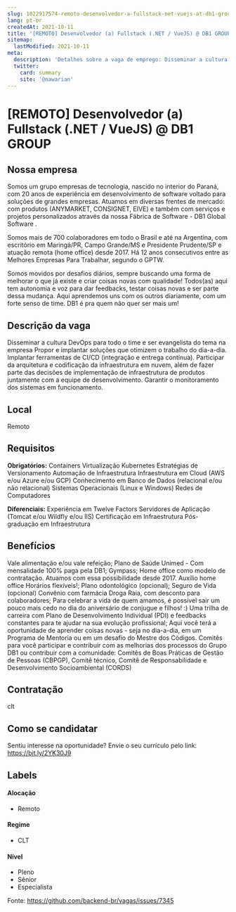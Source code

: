 ```yaml
---
slug: 1022917574-remoto-desenvolvedor-a-fullstack-net-vuejs-at-db1-group
lang: pt-br
createdAt: 2021-10-11
title: '[REMOTO] Desenvolvedor (a) Fullstack (.NET / VueJS) @ DB1 GROUP - Vaga de Emprego'
sitemap:
  lastModified: 2021-10-11
meta:
  description: 'Detalhes sobre a vaga de emprego: Disseminar a cultura DevOps para todo o time e ser evangelista do tema na empresa Propor e implantar soluções que otimizem o trabalho do dia-a-dia. Implantar ferramentas de CI/CD (integração e entrega contínua). Participar da arquitetura e codificação da infraestrutura em nuvem, além de fazer parte das decisões de implementação de infraestrutura de produtos juntamente com a equipe de desenvolvimento. Garantir o monitoramento dos sistemas em funcionamento.'
  twitter:
    card: summary
    site: '@nawarian'
---
```


# [REMOTO] Desenvolvedor (a) Fullstack (.NET / VueJS) @ DB1 GROUP

## Nossa empresa

Somos um grupo empresas de tecnologia, nascido no interior do Paraná, com 20 anos de experiência em desenvolvimento de software voltado para soluções de grandes empresas. Atuamos em diversas frentes de mercado: com produtos (ANYMARKET, CONSIGNET, EIVE) e também com serviços e projetos personalizados através da nossa Fábrica de Software - DB1 Global Software . 

Somos mais de 700 colaboradores em todo o Brasil e até na Argentina, com escritório em Maringá/PR, Campo Grande/MS e Presidente Prudente/SP e atuação remota (home office) desde 2017. Há 12 anos consecutivos entre as Melhores Empresas Para Trabalhar, segundo o GPTW. 

Somos movidos por desafios diários, sempre buscando uma forma de melhorar o que já existe e criar coisas novas com qualidade! Todos(as) aqui tem autonomia e voz para dar feedbacks, testar coisas novas e ser parte dessa mudança. Aqui aprendemos uns com os outros diariamente, com um forte senso de time. DB1 é pra quem não quer ser mais um!


## Descrição da vaga

Disseminar a cultura DevOps para todo o time e ser evangelista do tema na empresa
Propor e implantar soluções que otimizem o trabalho do dia-a-dia.
Implantar ferramentas de CI/CD (integração e entrega contínua).
Participar da arquitetura e codificação da infraestrutura em nuvem, além de fazer parte das decisões de implementação de infraestrutura de produtos juntamente com a equipe de desenvolvimento.
Garantir o monitoramento dos sistemas em funcionamento.

## Local

Remoto

## Requisitos

**Obrigatórios:**
Containers
Virtualização
Kubernetes
Estratégias de Versionamento
Automação de Infraestrutura
Infraestrutura em Cloud (AWS e/ou Azure e/ou GCP)
Conhecimento em Banco de Dados (relacional e/ou não relacional)
Sistemas Operacionais (Linux e Windows)
Redes de Computadores

**Diferenciais:**
Experiência em Twelve Factors
Servidores de Aplicação (Tomcat e/ou Wildfly e/ou IIS)
Certificação em Infraestrutura
Pós-graduação em Infraestrutura

## Benefícios

Vale alimentação e/ou vale refeição;
Plano de Saúde Unimed - Com mensalidade 100% paga pela DB1;
Gympass;
Home office como modelo de contratação. Atuamos com essa possibilidade desde 2017.
Auxílio home office
Horários flexíveis!;
Plano odontológico (opcional);
Seguro de Vida (opcional)
Convênio com farmácia Droga Raia, com desconto para colaboradores;
Para celebrar a vida de quem amamos, é possível sair um pouco mais cedo no dia do aniversário de conjugue e filhos! :)
Uma trilha de carreira com Plano de Desenvolvimento Individual (PDI) e feedbacks constantes para te ajudar na sua evolução profissional;
Aqui você terá a oportunidade de aprender coisas novas - seja no dia-a-dia, em um Programa de Mentoria ou em um desafio do Mestre dos Códigos.
Comitês para você participar e contribuir com as melhorias dos processos do Grupo DB1 ou contribuir com a comunidade: Comitês de Boas Práticas de Gestão de Pessoas (CBPGP), Comitê técnico, Comitê de Responsabilidade e Desenvolvimento Socioambiental (CORDS)

## Contratação

clt

## Como se candidatar

Sentiu interesse na oportunidade? Envie o seu currículo pelo link: https://bit.ly/2YK30J9

## Labels

#### Alocação
- Remoto

#### Regime
- CLT

#### Nível
- Pleno
- Sênior
- Especialista




Fonte: https://github.com/backend-br/vagas/issues/7345
